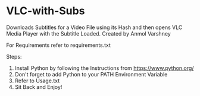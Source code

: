 # VLC-with-Subs
Downloads Subtitles for a Video File using its Hash and then opens VLC Media Player with the Subtitle Loaded.
Created by Anmol Varshney

For Requirements refer to requirements.txt

Steps:
1. Install Python by following the Instructions from https://www.python.org/
2. Don't forget to add Python to your PATH Environment Variable
3. Refer to Usage.txt
4. Sit Back and Enjoy!
